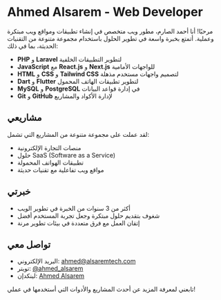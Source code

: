 # Ahmed Alsarem - Web Developer

مرحبًا! أنا أحمد الصارم، مطور ويب متخصص في إنشاء تطبيقات ومواقع ويب مبتكرة وعملية. أتمتع بخبرة واسعة في تطوير الحلول باستخدام مجموعة متنوعة من التقنيات الحديثة، بما في ذلك:

- **PHP** و **Laravel** لتطوير التطبيقات الخلفية
- **JavaScript** مع **React.js** و **Next.js** للواجهات الأمامية
- **HTML** و **CSS** و **Tailwind CSS** لتصميم واجهات مستخدم مذهلة
- **Dart** و **Flutter** لتطوير تطبيقات الهاتف المحمول
- **MySQL** و **PostgreSQL** في إدارة قواعد البيانات
- **Git** و **GitHub** لإدارة الأكواد والمشاريع

## مشاريعي

لقد عملت على مجموعة متنوعة من المشاريع التي تشمل:

- منصات التجارة الإلكترونية
- حلول SaaS (Software as a Service)
- تطبيقات الهواتف المحمولة
- مواقع ويب تفاعلية مع تقنيات حديثة

## خبرتي

- أكثر من 3 سنوات من الخبرة في تطوير الويب
- شغوف بتقديم حلول مبتكرة وجعل تجربة المستخدم أفضل
- إتقان العمل مع فرق متعددة في بيئات تطوير مرنة

## تواصل معي

- البريد الإلكتروني: [ahmed@alsaremtech.com](mailto:ahmed@alsaremtech.com)
- تويتر: [@ahmed_alsarem](https://twitter.com/ahmed_alsarem)
- لينكدإن: [Ahmed Alsarem](https://www.linkedin.com/in/ahmed-alsarem)

تابعني لمعرفة المزيد عن أحدث المشاريع والأدوات التي أستخدمها في عملي!
